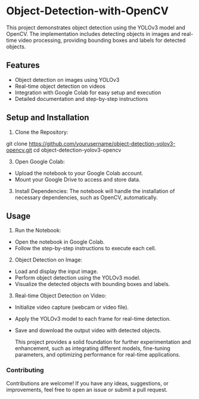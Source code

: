 # Object-Detection-with-OpenCV
This project demonstrates object detection using the YOLOv3 model and OpenCV. The implementation includes detecting objects in images and real-time video processing, providing bounding boxes and labels for detected objects.

## Features
* Object detection on images using YOLOv3
* Real-time object detection on videos
* Integration with Google Colab for easy setup and execution
* Detailed documentation and step-by-step instructions

## Setup and Installation
1. Clone the Repository:

git clone https://github.com/yourusername/object-detection-yolov3-opencv.git
cd object-detection-yolov3-opencv

3. Open Google Colab:

* Upload the notebook to your Google Colab account.
* Mount your Google Drive to access and store data.
3. Install Dependencies:
The notebook will handle the installation of necessary dependencies, such as OpenCV, automatically.

## Usage
1. Run the Notebook:

* Open the notebook in Google Colab.
* Follow the step-by-step instructions to execute each cell.
2. Object Detection on Image:

* Load and display the input image.
* Perform object detection using the YOLOv3 model.
* Visualize the detected objects with bounding boxes and labels.

3. Real-time Object Detection on Video:

* Initialize video capture (webcam or video file).
* Apply the YOLOv3 model to each frame for real-time detection.
* Save and download the output video with detected objects.

  This project provides a solid foundation for further experimentation and enhancement, such as integrating different models, fine-tuning parameters, and optimizing performance for real-time applications.

### Contributing
Contributions are welcome! If you have any ideas, suggestions, or improvements, feel free to open an issue or submit a pull request.


